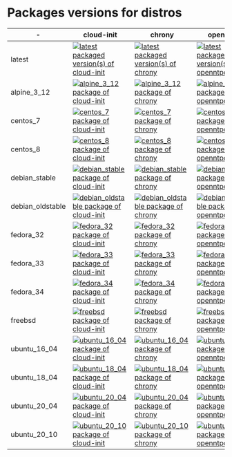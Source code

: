 # Packages versions for distros

| - | cloud-init | chrony | openntpd | bash | curl | openssh | nano | grep | python | h1-cli | php | ruby | go | nodejs | systemd | rsyslog | docker  |
| --- | --- | --- | --- | --- | --- | --- | --- | --- | --- | --- | --- | --- | --- | --- | --- | --- | ---  |
| latest | [![latest packaged version(s) of cloud-init](https://repology.org/badge/latest-versions/cloud-init.svg?header=)](https://repology.org/project/cloud-init/versions) | [![latest packaged version(s) of chrony](https://repology.org/badge/latest-versions/chrony.svg?header=)](https://repology.org/project/chrony/versions) | [![latest packaged version(s) of openntpd](https://repology.org/badge/latest-versions/openntpd.svg?header=)](https://repology.org/project/openntpd/versions) | [![latest packaged version(s) of bash](https://repology.org/badge/latest-versions/bash.svg?header=)](https://repology.org/project/bash/versions) | [![latest packaged version(s) of curl](https://repology.org/badge/latest-versions/curl.svg?header=)](https://repology.org/project/curl/versions) | [![latest packaged version(s) of openssh](https://repology.org/badge/latest-versions/openssh.svg?header=)](https://repology.org/project/openssh/versions) | [![latest packaged version(s) of nano](https://repology.org/badge/latest-versions/nano.svg?header=)](https://repology.org/project/nano/versions) | [![latest packaged version(s) of grep](https://repology.org/badge/latest-versions/grep.svg?header=)](https://repology.org/project/grep/versions) | [![latest packaged version(s) of python](https://repology.org/badge/latest-versions/python.svg?header=)](https://repology.org/project/python/versions) | [![latest packaged version(s) of h1-cli](https://repology.org/badge/latest-versions/h1-cli.svg?header=)](https://repology.org/project/h1-cli/versions) | [![latest packaged version(s) of php](https://repology.org/badge/latest-versions/php.svg?header=)](https://repology.org/project/php/versions) | [![latest packaged version(s) of ruby](https://repology.org/badge/latest-versions/ruby.svg?header=)](https://repology.org/project/ruby/versions) | [![latest packaged version(s) of go](https://repology.org/badge/latest-versions/go.svg?header=)](https://repology.org/project/go/versions) | [![latest packaged version(s) of nodejs](https://repology.org/badge/latest-versions/nodejs.svg?header=)](https://repology.org/project/nodejs/versions) | [![latest packaged version(s) of systemd](https://repology.org/badge/latest-versions/systemd.svg?header=)](https://repology.org/project/systemd/versions) | [![latest packaged version(s) of rsyslog](https://repology.org/badge/latest-versions/rsyslog.svg?header=)](https://repology.org/project/rsyslog/versions) | [![latest packaged version(s) of docker](https://repology.org/badge/latest-versions/docker.svg?header=)](https://repology.org/project/docker/versions)  |
| alpine_3_12 | [![alpine_3_12 package of cloud-init](https://repology.org/badge/version-for-repo/alpine_3_12/cloud-init.svg?header=)](https://repology.org/project/cloud-init/versions) | [![alpine_3_12 package of chrony](https://repology.org/badge/version-for-repo/alpine_3_12/chrony.svg?header=)](https://repology.org/project/chrony/versions) | [![alpine_3_12 package of openntpd](https://repology.org/badge/version-for-repo/alpine_3_12/openntpd.svg?header=)](https://repology.org/project/openntpd/versions) | [![alpine_3_12 package of bash](https://repology.org/badge/version-for-repo/alpine_3_12/bash.svg?header=)](https://repology.org/project/bash/versions) | [![alpine_3_12 package of curl](https://repology.org/badge/version-for-repo/alpine_3_12/curl.svg?header=)](https://repology.org/project/curl/versions) | [![alpine_3_12 package of openssh](https://repology.org/badge/version-for-repo/alpine_3_12/openssh.svg?header=)](https://repology.org/project/openssh/versions) | [![alpine_3_12 package of nano](https://repology.org/badge/version-for-repo/alpine_3_12/nano.svg?header=)](https://repology.org/project/nano/versions) | [![alpine_3_12 package of grep](https://repology.org/badge/version-for-repo/alpine_3_12/grep.svg?header=)](https://repology.org/project/grep/versions) | [![alpine_3_12 package of python](https://repology.org/badge/version-for-repo/alpine_3_12/python.svg?header=)](https://repology.org/project/python/versions) | [![alpine_3_12 package of h1-cli](https://repology.org/badge/version-for-repo/alpine_3_12/h1-cli.svg?header=)](https://repology.org/project/h1-cli/versions) | [![alpine_3_12 package of php](https://repology.org/badge/version-for-repo/alpine_3_12/php.svg?header=)](https://repology.org/project/php/versions) | [![alpine_3_12 package of ruby](https://repology.org/badge/version-for-repo/alpine_3_12/ruby.svg?header=)](https://repology.org/project/ruby/versions) | [![alpine_3_12 package of go](https://repology.org/badge/version-for-repo/alpine_3_12/go.svg?header=)](https://repology.org/project/go/versions) | [![alpine_3_12 package of nodejs](https://repology.org/badge/version-for-repo/alpine_3_12/nodejs.svg?header=)](https://repology.org/project/nodejs/versions) | [![alpine_3_12 package of systemd](https://repology.org/badge/version-for-repo/alpine_3_12/systemd.svg?header=)](https://repology.org/project/systemd/versions) | [![alpine_3_12 package of rsyslog](https://repology.org/badge/version-for-repo/alpine_3_12/rsyslog.svg?header=)](https://repology.org/project/rsyslog/versions) | [![alpine_3_12 package of docker](https://repology.org/badge/version-for-repo/alpine_3_12/docker.svg?header=)](https://repology.org/project/docker/versions)  |
| centos_7 | [![centos_7 package of cloud-init](https://repology.org/badge/version-for-repo/centos_7/cloud-init.svg?header=)](https://repology.org/project/cloud-init/versions) | [![centos_7 package of chrony](https://repology.org/badge/version-for-repo/centos_7/chrony.svg?header=)](https://repology.org/project/chrony/versions) | [![centos_7 package of openntpd](https://repology.org/badge/version-for-repo/centos_7/openntpd.svg?header=)](https://repology.org/project/openntpd/versions) | [![centos_7 package of bash](https://repology.org/badge/version-for-repo/centos_7/bash.svg?header=)](https://repology.org/project/bash/versions) | [![centos_7 package of curl](https://repology.org/badge/version-for-repo/centos_7/curl.svg?header=)](https://repology.org/project/curl/versions) | [![centos_7 package of openssh](https://repology.org/badge/version-for-repo/centos_7/openssh.svg?header=)](https://repology.org/project/openssh/versions) | [![centos_7 package of nano](https://repology.org/badge/version-for-repo/centos_7/nano.svg?header=)](https://repology.org/project/nano/versions) | [![centos_7 package of grep](https://repology.org/badge/version-for-repo/centos_7/grep.svg?header=)](https://repology.org/project/grep/versions) | [![centos_7 package of python](https://repology.org/badge/version-for-repo/centos_7/python.svg?header=)](https://repology.org/project/python/versions) | [![centos_7 package of h1-cli](https://repology.org/badge/version-for-repo/centos_7/h1-cli.svg?header=)](https://repology.org/project/h1-cli/versions) | [![centos_7 package of php](https://repology.org/badge/version-for-repo/centos_7/php.svg?header=)](https://repology.org/project/php/versions) | [![centos_7 package of ruby](https://repology.org/badge/version-for-repo/centos_7/ruby.svg?header=)](https://repology.org/project/ruby/versions) | [![centos_7 package of go](https://repology.org/badge/version-for-repo/centos_7/go.svg?header=)](https://repology.org/project/go/versions) | [![centos_7 package of nodejs](https://repology.org/badge/version-for-repo/centos_7/nodejs.svg?header=)](https://repology.org/project/nodejs/versions) | [![centos_7 package of systemd](https://repology.org/badge/version-for-repo/centos_7/systemd.svg?header=)](https://repology.org/project/systemd/versions) | [![centos_7 package of rsyslog](https://repology.org/badge/version-for-repo/centos_7/rsyslog.svg?header=)](https://repology.org/project/rsyslog/versions) | [![centos_7 package of docker](https://repology.org/badge/version-for-repo/centos_7/docker.svg?header=)](https://repology.org/project/docker/versions)  |
| centos_8 | [![centos_8 package of cloud-init](https://repology.org/badge/version-for-repo/centos_8/cloud-init.svg?header=)](https://repology.org/project/cloud-init/versions) | [![centos_8 package of chrony](https://repology.org/badge/version-for-repo/centos_8/chrony.svg?header=)](https://repology.org/project/chrony/versions) | [![centos_8 package of openntpd](https://repology.org/badge/version-for-repo/centos_8/openntpd.svg?header=)](https://repology.org/project/openntpd/versions) | [![centos_8 package of bash](https://repology.org/badge/version-for-repo/centos_8/bash.svg?header=)](https://repology.org/project/bash/versions) | [![centos_8 package of curl](https://repology.org/badge/version-for-repo/centos_8/curl.svg?header=)](https://repology.org/project/curl/versions) | [![centos_8 package of openssh](https://repology.org/badge/version-for-repo/centos_8/openssh.svg?header=)](https://repology.org/project/openssh/versions) | [![centos_8 package of nano](https://repology.org/badge/version-for-repo/centos_8/nano.svg?header=)](https://repology.org/project/nano/versions) | [![centos_8 package of grep](https://repology.org/badge/version-for-repo/centos_8/grep.svg?header=)](https://repology.org/project/grep/versions) | [![centos_8 package of python](https://repology.org/badge/version-for-repo/centos_8/python.svg?header=)](https://repology.org/project/python/versions) | [![centos_8 package of h1-cli](https://repology.org/badge/version-for-repo/centos_8/h1-cli.svg?header=)](https://repology.org/project/h1-cli/versions) | [![centos_8 package of php](https://repology.org/badge/version-for-repo/centos_8/php.svg?header=)](https://repology.org/project/php/versions) | [![centos_8 package of ruby](https://repology.org/badge/version-for-repo/centos_8/ruby.svg?header=)](https://repology.org/project/ruby/versions) | [![centos_8 package of go](https://repology.org/badge/version-for-repo/centos_8/go.svg?header=)](https://repology.org/project/go/versions) | [![centos_8 package of nodejs](https://repology.org/badge/version-for-repo/centos_8/nodejs.svg?header=)](https://repology.org/project/nodejs/versions) | [![centos_8 package of systemd](https://repology.org/badge/version-for-repo/centos_8/systemd.svg?header=)](https://repology.org/project/systemd/versions) | [![centos_8 package of rsyslog](https://repology.org/badge/version-for-repo/centos_8/rsyslog.svg?header=)](https://repology.org/project/rsyslog/versions) | [![centos_8 package of docker](https://repology.org/badge/version-for-repo/centos_8/docker.svg?header=)](https://repology.org/project/docker/versions)  |
| debian_stable | [![debian_stable package of cloud-init](https://repology.org/badge/version-for-repo/debian_stable/cloud-init.svg?header=)](https://repology.org/project/cloud-init/versions) | [![debian_stable package of chrony](https://repology.org/badge/version-for-repo/debian_stable/chrony.svg?header=)](https://repology.org/project/chrony/versions) | [![debian_stable package of openntpd](https://repology.org/badge/version-for-repo/debian_stable/openntpd.svg?header=)](https://repology.org/project/openntpd/versions) | [![debian_stable package of bash](https://repology.org/badge/version-for-repo/debian_stable/bash.svg?header=)](https://repology.org/project/bash/versions) | [![debian_stable package of curl](https://repology.org/badge/version-for-repo/debian_stable/curl.svg?header=)](https://repology.org/project/curl/versions) | [![debian_stable package of openssh](https://repology.org/badge/version-for-repo/debian_stable/openssh.svg?header=)](https://repology.org/project/openssh/versions) | [![debian_stable package of nano](https://repology.org/badge/version-for-repo/debian_stable/nano.svg?header=)](https://repology.org/project/nano/versions) | [![debian_stable package of grep](https://repology.org/badge/version-for-repo/debian_stable/grep.svg?header=)](https://repology.org/project/grep/versions) | [![debian_stable package of python](https://repology.org/badge/version-for-repo/debian_stable/python.svg?header=)](https://repology.org/project/python/versions) | [![debian_stable package of h1-cli](https://repology.org/badge/version-for-repo/debian_stable/h1-cli.svg?header=)](https://repology.org/project/h1-cli/versions) | [![debian_stable package of php](https://repology.org/badge/version-for-repo/debian_stable/php.svg?header=)](https://repology.org/project/php/versions) | [![debian_stable package of ruby](https://repology.org/badge/version-for-repo/debian_stable/ruby.svg?header=)](https://repology.org/project/ruby/versions) | [![debian_stable package of go](https://repology.org/badge/version-for-repo/debian_stable/go.svg?header=)](https://repology.org/project/go/versions) | [![debian_stable package of nodejs](https://repology.org/badge/version-for-repo/debian_stable/nodejs.svg?header=)](https://repology.org/project/nodejs/versions) | [![debian_stable package of systemd](https://repology.org/badge/version-for-repo/debian_stable/systemd.svg?header=)](https://repology.org/project/systemd/versions) | [![debian_stable package of rsyslog](https://repology.org/badge/version-for-repo/debian_stable/rsyslog.svg?header=)](https://repology.org/project/rsyslog/versions) | [![debian_stable package of docker](https://repology.org/badge/version-for-repo/debian_stable/docker.svg?header=)](https://repology.org/project/docker/versions)  |
| debian_oldstable | [![debian_oldstable package of cloud-init](https://repology.org/badge/version-for-repo/debian_oldstable/cloud-init.svg?header=)](https://repology.org/project/cloud-init/versions) | [![debian_oldstable package of chrony](https://repology.org/badge/version-for-repo/debian_oldstable/chrony.svg?header=)](https://repology.org/project/chrony/versions) | [![debian_oldstable package of openntpd](https://repology.org/badge/version-for-repo/debian_oldstable/openntpd.svg?header=)](https://repology.org/project/openntpd/versions) | [![debian_oldstable package of bash](https://repology.org/badge/version-for-repo/debian_oldstable/bash.svg?header=)](https://repology.org/project/bash/versions) | [![debian_oldstable package of curl](https://repology.org/badge/version-for-repo/debian_oldstable/curl.svg?header=)](https://repology.org/project/curl/versions) | [![debian_oldstable package of openssh](https://repology.org/badge/version-for-repo/debian_oldstable/openssh.svg?header=)](https://repology.org/project/openssh/versions) | [![debian_oldstable package of nano](https://repology.org/badge/version-for-repo/debian_oldstable/nano.svg?header=)](https://repology.org/project/nano/versions) | [![debian_oldstable package of grep](https://repology.org/badge/version-for-repo/debian_oldstable/grep.svg?header=)](https://repology.org/project/grep/versions) | [![debian_oldstable package of python](https://repology.org/badge/version-for-repo/debian_oldstable/python.svg?header=)](https://repology.org/project/python/versions) | [![debian_oldstable package of h1-cli](https://repology.org/badge/version-for-repo/debian_oldstable/h1-cli.svg?header=)](https://repology.org/project/h1-cli/versions) | [![debian_oldstable package of php](https://repology.org/badge/version-for-repo/debian_oldstable/php.svg?header=)](https://repology.org/project/php/versions) | [![debian_oldstable package of ruby](https://repology.org/badge/version-for-repo/debian_oldstable/ruby.svg?header=)](https://repology.org/project/ruby/versions) | [![debian_oldstable package of go](https://repology.org/badge/version-for-repo/debian_oldstable/go.svg?header=)](https://repology.org/project/go/versions) | [![debian_oldstable package of nodejs](https://repology.org/badge/version-for-repo/debian_oldstable/nodejs.svg?header=)](https://repology.org/project/nodejs/versions) | [![debian_oldstable package of systemd](https://repology.org/badge/version-for-repo/debian_oldstable/systemd.svg?header=)](https://repology.org/project/systemd/versions) | [![debian_oldstable package of rsyslog](https://repology.org/badge/version-for-repo/debian_oldstable/rsyslog.svg?header=)](https://repology.org/project/rsyslog/versions) | [![debian_oldstable package of docker](https://repology.org/badge/version-for-repo/debian_oldstable/docker.svg?header=)](https://repology.org/project/docker/versions)  |
| fedora_32 | [![fedora_32 package of cloud-init](https://repology.org/badge/version-for-repo/fedora_32/cloud-init.svg?header=)](https://repology.org/project/cloud-init/versions) | [![fedora_32 package of chrony](https://repology.org/badge/version-for-repo/fedora_32/chrony.svg?header=)](https://repology.org/project/chrony/versions) | [![fedora_32 package of openntpd](https://repology.org/badge/version-for-repo/fedora_32/openntpd.svg?header=)](https://repology.org/project/openntpd/versions) | [![fedora_32 package of bash](https://repology.org/badge/version-for-repo/fedora_32/bash.svg?header=)](https://repology.org/project/bash/versions) | [![fedora_32 package of curl](https://repology.org/badge/version-for-repo/fedora_32/curl.svg?header=)](https://repology.org/project/curl/versions) | [![fedora_32 package of openssh](https://repology.org/badge/version-for-repo/fedora_32/openssh.svg?header=)](https://repology.org/project/openssh/versions) | [![fedora_32 package of nano](https://repology.org/badge/version-for-repo/fedora_32/nano.svg?header=)](https://repology.org/project/nano/versions) | [![fedora_32 package of grep](https://repology.org/badge/version-for-repo/fedora_32/grep.svg?header=)](https://repology.org/project/grep/versions) | [![fedora_32 package of python](https://repology.org/badge/version-for-repo/fedora_32/python.svg?header=)](https://repology.org/project/python/versions) | [![fedora_32 package of h1-cli](https://repology.org/badge/version-for-repo/fedora_32/h1-cli.svg?header=)](https://repology.org/project/h1-cli/versions) | [![fedora_32 package of php](https://repology.org/badge/version-for-repo/fedora_32/php.svg?header=)](https://repology.org/project/php/versions) | [![fedora_32 package of ruby](https://repology.org/badge/version-for-repo/fedora_32/ruby.svg?header=)](https://repology.org/project/ruby/versions) | [![fedora_32 package of go](https://repology.org/badge/version-for-repo/fedora_32/go.svg?header=)](https://repology.org/project/go/versions) | [![fedora_32 package of nodejs](https://repology.org/badge/version-for-repo/fedora_32/nodejs.svg?header=)](https://repology.org/project/nodejs/versions) | [![fedora_32 package of systemd](https://repology.org/badge/version-for-repo/fedora_32/systemd.svg?header=)](https://repology.org/project/systemd/versions) | [![fedora_32 package of rsyslog](https://repology.org/badge/version-for-repo/fedora_32/rsyslog.svg?header=)](https://repology.org/project/rsyslog/versions) | [![fedora_32 package of docker](https://repology.org/badge/version-for-repo/fedora_32/docker.svg?header=)](https://repology.org/project/docker/versions)  |
| fedora_33 | [![fedora_33 package of cloud-init](https://repology.org/badge/version-for-repo/fedora_33/cloud-init.svg?header=)](https://repology.org/project/cloud-init/versions) | [![fedora_33 package of chrony](https://repology.org/badge/version-for-repo/fedora_33/chrony.svg?header=)](https://repology.org/project/chrony/versions) | [![fedora_33 package of openntpd](https://repology.org/badge/version-for-repo/fedora_33/openntpd.svg?header=)](https://repology.org/project/openntpd/versions) | [![fedora_33 package of bash](https://repology.org/badge/version-for-repo/fedora_33/bash.svg?header=)](https://repology.org/project/bash/versions) | [![fedora_33 package of curl](https://repology.org/badge/version-for-repo/fedora_33/curl.svg?header=)](https://repology.org/project/curl/versions) | [![fedora_33 package of openssh](https://repology.org/badge/version-for-repo/fedora_33/openssh.svg?header=)](https://repology.org/project/openssh/versions) | [![fedora_33 package of nano](https://repology.org/badge/version-for-repo/fedora_33/nano.svg?header=)](https://repology.org/project/nano/versions) | [![fedora_33 package of grep](https://repology.org/badge/version-for-repo/fedora_33/grep.svg?header=)](https://repology.org/project/grep/versions) | [![fedora_33 package of python](https://repology.org/badge/version-for-repo/fedora_33/python.svg?header=)](https://repology.org/project/python/versions) | [![fedora_33 package of h1-cli](https://repology.org/badge/version-for-repo/fedora_33/h1-cli.svg?header=)](https://repology.org/project/h1-cli/versions) | [![fedora_33 package of php](https://repology.org/badge/version-for-repo/fedora_33/php.svg?header=)](https://repology.org/project/php/versions) | [![fedora_33 package of ruby](https://repology.org/badge/version-for-repo/fedora_33/ruby.svg?header=)](https://repology.org/project/ruby/versions) | [![fedora_33 package of go](https://repology.org/badge/version-for-repo/fedora_33/go.svg?header=)](https://repology.org/project/go/versions) | [![fedora_33 package of nodejs](https://repology.org/badge/version-for-repo/fedora_33/nodejs.svg?header=)](https://repology.org/project/nodejs/versions) | [![fedora_33 package of systemd](https://repology.org/badge/version-for-repo/fedora_33/systemd.svg?header=)](https://repology.org/project/systemd/versions) | [![fedora_33 package of rsyslog](https://repology.org/badge/version-for-repo/fedora_33/rsyslog.svg?header=)](https://repology.org/project/rsyslog/versions) | [![fedora_33 package of docker](https://repology.org/badge/version-for-repo/fedora_33/docker.svg?header=)](https://repology.org/project/docker/versions)  |
| fedora_34 | [![fedora_34 package of cloud-init](https://repology.org/badge/version-for-repo/fedora_34/cloud-init.svg?header=)](https://repology.org/project/cloud-init/versions) | [![fedora_34 package of chrony](https://repology.org/badge/version-for-repo/fedora_34/chrony.svg?header=)](https://repology.org/project/chrony/versions) | [![fedora_34 package of openntpd](https://repology.org/badge/version-for-repo/fedora_34/openntpd.svg?header=)](https://repology.org/project/openntpd/versions) | [![fedora_34 package of bash](https://repology.org/badge/version-for-repo/fedora_34/bash.svg?header=)](https://repology.org/project/bash/versions) | [![fedora_34 package of curl](https://repology.org/badge/version-for-repo/fedora_34/curl.svg?header=)](https://repology.org/project/curl/versions) | [![fedora_34 package of openssh](https://repology.org/badge/version-for-repo/fedora_34/openssh.svg?header=)](https://repology.org/project/openssh/versions) | [![fedora_34 package of nano](https://repology.org/badge/version-for-repo/fedora_34/nano.svg?header=)](https://repology.org/project/nano/versions) | [![fedora_34 package of grep](https://repology.org/badge/version-for-repo/fedora_34/grep.svg?header=)](https://repology.org/project/grep/versions) | [![fedora_34 package of python](https://repology.org/badge/version-for-repo/fedora_34/python.svg?header=)](https://repology.org/project/python/versions) | [![fedora_34 package of h1-cli](https://repology.org/badge/version-for-repo/fedora_34/h1-cli.svg?header=)](https://repology.org/project/h1-cli/versions) | [![fedora_34 package of php](https://repology.org/badge/version-for-repo/fedora_34/php.svg?header=)](https://repology.org/project/php/versions) | [![fedora_34 package of ruby](https://repology.org/badge/version-for-repo/fedora_34/ruby.svg?header=)](https://repology.org/project/ruby/versions) | [![fedora_34 package of go](https://repology.org/badge/version-for-repo/fedora_34/go.svg?header=)](https://repology.org/project/go/versions) | [![fedora_34 package of nodejs](https://repology.org/badge/version-for-repo/fedora_34/nodejs.svg?header=)](https://repology.org/project/nodejs/versions) | [![fedora_34 package of systemd](https://repology.org/badge/version-for-repo/fedora_34/systemd.svg?header=)](https://repology.org/project/systemd/versions) | [![fedora_34 package of rsyslog](https://repology.org/badge/version-for-repo/fedora_34/rsyslog.svg?header=)](https://repology.org/project/rsyslog/versions) | [![fedora_34 package of docker](https://repology.org/badge/version-for-repo/fedora_34/docker.svg?header=)](https://repology.org/project/docker/versions)  |
| freebsd | [![freebsd package of cloud-init](https://repology.org/badge/version-for-repo/freebsd/cloud-init.svg?header=)](https://repology.org/project/cloud-init/versions) | [![freebsd package of chrony](https://repology.org/badge/version-for-repo/freebsd/chrony.svg?header=)](https://repology.org/project/chrony/versions) | [![freebsd package of openntpd](https://repology.org/badge/version-for-repo/freebsd/openntpd.svg?header=)](https://repology.org/project/openntpd/versions) | [![freebsd package of bash](https://repology.org/badge/version-for-repo/freebsd/bash.svg?header=)](https://repology.org/project/bash/versions) | [![freebsd package of curl](https://repology.org/badge/version-for-repo/freebsd/curl.svg?header=)](https://repology.org/project/curl/versions) | [![freebsd package of openssh](https://repology.org/badge/version-for-repo/freebsd/openssh.svg?header=)](https://repology.org/project/openssh/versions) | [![freebsd package of nano](https://repology.org/badge/version-for-repo/freebsd/nano.svg?header=)](https://repology.org/project/nano/versions) | [![freebsd package of grep](https://repology.org/badge/version-for-repo/freebsd/grep.svg?header=)](https://repology.org/project/grep/versions) | [![freebsd package of python](https://repology.org/badge/version-for-repo/freebsd/python.svg?header=)](https://repology.org/project/python/versions) | [![freebsd package of h1-cli](https://repology.org/badge/version-for-repo/freebsd/h1-cli.svg?header=)](https://repology.org/project/h1-cli/versions) | [![freebsd package of php](https://repology.org/badge/version-for-repo/freebsd/php.svg?header=)](https://repology.org/project/php/versions) | [![freebsd package of ruby](https://repology.org/badge/version-for-repo/freebsd/ruby.svg?header=)](https://repology.org/project/ruby/versions) | [![freebsd package of go](https://repology.org/badge/version-for-repo/freebsd/go.svg?header=)](https://repology.org/project/go/versions) | [![freebsd package of nodejs](https://repology.org/badge/version-for-repo/freebsd/nodejs.svg?header=)](https://repology.org/project/nodejs/versions) | [![freebsd package of systemd](https://repology.org/badge/version-for-repo/freebsd/systemd.svg?header=)](https://repology.org/project/systemd/versions) | [![freebsd package of rsyslog](https://repology.org/badge/version-for-repo/freebsd/rsyslog.svg?header=)](https://repology.org/project/rsyslog/versions) | [![freebsd package of docker](https://repology.org/badge/version-for-repo/freebsd/docker.svg?header=)](https://repology.org/project/docker/versions)  |
| ubuntu_16_04 | [![ubuntu_16_04 package of cloud-init](https://repology.org/badge/version-for-repo/ubuntu_16_04/cloud-init.svg?header=)](https://repology.org/project/cloud-init/versions) | [![ubuntu_16_04 package of chrony](https://repology.org/badge/version-for-repo/ubuntu_16_04/chrony.svg?header=)](https://repology.org/project/chrony/versions) | [![ubuntu_16_04 package of openntpd](https://repology.org/badge/version-for-repo/ubuntu_16_04/openntpd.svg?header=)](https://repology.org/project/openntpd/versions) | [![ubuntu_16_04 package of bash](https://repology.org/badge/version-for-repo/ubuntu_16_04/bash.svg?header=)](https://repology.org/project/bash/versions) | [![ubuntu_16_04 package of curl](https://repology.org/badge/version-for-repo/ubuntu_16_04/curl.svg?header=)](https://repology.org/project/curl/versions) | [![ubuntu_16_04 package of openssh](https://repology.org/badge/version-for-repo/ubuntu_16_04/openssh.svg?header=)](https://repology.org/project/openssh/versions) | [![ubuntu_16_04 package of nano](https://repology.org/badge/version-for-repo/ubuntu_16_04/nano.svg?header=)](https://repology.org/project/nano/versions) | [![ubuntu_16_04 package of grep](https://repology.org/badge/version-for-repo/ubuntu_16_04/grep.svg?header=)](https://repology.org/project/grep/versions) | [![ubuntu_16_04 package of python](https://repology.org/badge/version-for-repo/ubuntu_16_04/python.svg?header=)](https://repology.org/project/python/versions) | [![ubuntu_16_04 package of h1-cli](https://repology.org/badge/version-for-repo/ubuntu_16_04/h1-cli.svg?header=)](https://repology.org/project/h1-cli/versions) | [![ubuntu_16_04 package of php](https://repology.org/badge/version-for-repo/ubuntu_16_04/php.svg?header=)](https://repology.org/project/php/versions) | [![ubuntu_16_04 package of ruby](https://repology.org/badge/version-for-repo/ubuntu_16_04/ruby.svg?header=)](https://repology.org/project/ruby/versions) | [![ubuntu_16_04 package of go](https://repology.org/badge/version-for-repo/ubuntu_16_04/go.svg?header=)](https://repology.org/project/go/versions) | [![ubuntu_16_04 package of nodejs](https://repology.org/badge/version-for-repo/ubuntu_16_04/nodejs.svg?header=)](https://repology.org/project/nodejs/versions) | [![ubuntu_16_04 package of systemd](https://repology.org/badge/version-for-repo/ubuntu_16_04/systemd.svg?header=)](https://repology.org/project/systemd/versions) | [![ubuntu_16_04 package of rsyslog](https://repology.org/badge/version-for-repo/ubuntu_16_04/rsyslog.svg?header=)](https://repology.org/project/rsyslog/versions) | [![ubuntu_16_04 package of docker](https://repology.org/badge/version-for-repo/ubuntu_16_04/docker.svg?header=)](https://repology.org/project/docker/versions)  |
| ubuntu_18_04 | [![ubuntu_18_04 package of cloud-init](https://repology.org/badge/version-for-repo/ubuntu_18_04/cloud-init.svg?header=)](https://repology.org/project/cloud-init/versions) | [![ubuntu_18_04 package of chrony](https://repology.org/badge/version-for-repo/ubuntu_18_04/chrony.svg?header=)](https://repology.org/project/chrony/versions) | [![ubuntu_18_04 package of openntpd](https://repology.org/badge/version-for-repo/ubuntu_18_04/openntpd.svg?header=)](https://repology.org/project/openntpd/versions) | [![ubuntu_18_04 package of bash](https://repology.org/badge/version-for-repo/ubuntu_18_04/bash.svg?header=)](https://repology.org/project/bash/versions) | [![ubuntu_18_04 package of curl](https://repology.org/badge/version-for-repo/ubuntu_18_04/curl.svg?header=)](https://repology.org/project/curl/versions) | [![ubuntu_18_04 package of openssh](https://repology.org/badge/version-for-repo/ubuntu_18_04/openssh.svg?header=)](https://repology.org/project/openssh/versions) | [![ubuntu_18_04 package of nano](https://repology.org/badge/version-for-repo/ubuntu_18_04/nano.svg?header=)](https://repology.org/project/nano/versions) | [![ubuntu_18_04 package of grep](https://repology.org/badge/version-for-repo/ubuntu_18_04/grep.svg?header=)](https://repology.org/project/grep/versions) | [![ubuntu_18_04 package of python](https://repology.org/badge/version-for-repo/ubuntu_18_04/python.svg?header=)](https://repology.org/project/python/versions) | [![ubuntu_18_04 package of h1-cli](https://repology.org/badge/version-for-repo/ubuntu_18_04/h1-cli.svg?header=)](https://repology.org/project/h1-cli/versions) | [![ubuntu_18_04 package of php](https://repology.org/badge/version-for-repo/ubuntu_18_04/php.svg?header=)](https://repology.org/project/php/versions) | [![ubuntu_18_04 package of ruby](https://repology.org/badge/version-for-repo/ubuntu_18_04/ruby.svg?header=)](https://repology.org/project/ruby/versions) | [![ubuntu_18_04 package of go](https://repology.org/badge/version-for-repo/ubuntu_18_04/go.svg?header=)](https://repology.org/project/go/versions) | [![ubuntu_18_04 package of nodejs](https://repology.org/badge/version-for-repo/ubuntu_18_04/nodejs.svg?header=)](https://repology.org/project/nodejs/versions) | [![ubuntu_18_04 package of systemd](https://repology.org/badge/version-for-repo/ubuntu_18_04/systemd.svg?header=)](https://repology.org/project/systemd/versions) | [![ubuntu_18_04 package of rsyslog](https://repology.org/badge/version-for-repo/ubuntu_18_04/rsyslog.svg?header=)](https://repology.org/project/rsyslog/versions) | [![ubuntu_18_04 package of docker](https://repology.org/badge/version-for-repo/ubuntu_18_04/docker.svg?header=)](https://repology.org/project/docker/versions)  |
| ubuntu_20_04 | [![ubuntu_20_04 package of cloud-init](https://repology.org/badge/version-for-repo/ubuntu_20_04/cloud-init.svg?header=)](https://repology.org/project/cloud-init/versions) | [![ubuntu_20_04 package of chrony](https://repology.org/badge/version-for-repo/ubuntu_20_04/chrony.svg?header=)](https://repology.org/project/chrony/versions) | [![ubuntu_20_04 package of openntpd](https://repology.org/badge/version-for-repo/ubuntu_20_04/openntpd.svg?header=)](https://repology.org/project/openntpd/versions) | [![ubuntu_20_04 package of bash](https://repology.org/badge/version-for-repo/ubuntu_20_04/bash.svg?header=)](https://repology.org/project/bash/versions) | [![ubuntu_20_04 package of curl](https://repology.org/badge/version-for-repo/ubuntu_20_04/curl.svg?header=)](https://repology.org/project/curl/versions) | [![ubuntu_20_04 package of openssh](https://repology.org/badge/version-for-repo/ubuntu_20_04/openssh.svg?header=)](https://repology.org/project/openssh/versions) | [![ubuntu_20_04 package of nano](https://repology.org/badge/version-for-repo/ubuntu_20_04/nano.svg?header=)](https://repology.org/project/nano/versions) | [![ubuntu_20_04 package of grep](https://repology.org/badge/version-for-repo/ubuntu_20_04/grep.svg?header=)](https://repology.org/project/grep/versions) | [![ubuntu_20_04 package of python](https://repology.org/badge/version-for-repo/ubuntu_20_04/python.svg?header=)](https://repology.org/project/python/versions) | [![ubuntu_20_04 package of h1-cli](https://repology.org/badge/version-for-repo/ubuntu_20_04/h1-cli.svg?header=)](https://repology.org/project/h1-cli/versions) | [![ubuntu_20_04 package of php](https://repology.org/badge/version-for-repo/ubuntu_20_04/php.svg?header=)](https://repology.org/project/php/versions) | [![ubuntu_20_04 package of ruby](https://repology.org/badge/version-for-repo/ubuntu_20_04/ruby.svg?header=)](https://repology.org/project/ruby/versions) | [![ubuntu_20_04 package of go](https://repology.org/badge/version-for-repo/ubuntu_20_04/go.svg?header=)](https://repology.org/project/go/versions) | [![ubuntu_20_04 package of nodejs](https://repology.org/badge/version-for-repo/ubuntu_20_04/nodejs.svg?header=)](https://repology.org/project/nodejs/versions) | [![ubuntu_20_04 package of systemd](https://repology.org/badge/version-for-repo/ubuntu_20_04/systemd.svg?header=)](https://repology.org/project/systemd/versions) | [![ubuntu_20_04 package of rsyslog](https://repology.org/badge/version-for-repo/ubuntu_20_04/rsyslog.svg?header=)](https://repology.org/project/rsyslog/versions) | [![ubuntu_20_04 package of docker](https://repology.org/badge/version-for-repo/ubuntu_20_04/docker.svg?header=)](https://repology.org/project/docker/versions)  |
| ubuntu_20_10 | [![ubuntu_20_10 package of cloud-init](https://repology.org/badge/version-for-repo/ubuntu_20_10/cloud-init.svg?header=)](https://repology.org/project/cloud-init/versions) | [![ubuntu_20_10 package of chrony](https://repology.org/badge/version-for-repo/ubuntu_20_10/chrony.svg?header=)](https://repology.org/project/chrony/versions) | [![ubuntu_20_10 package of openntpd](https://repology.org/badge/version-for-repo/ubuntu_20_10/openntpd.svg?header=)](https://repology.org/project/openntpd/versions) | [![ubuntu_20_10 package of bash](https://repology.org/badge/version-for-repo/ubuntu_20_10/bash.svg?header=)](https://repology.org/project/bash/versions) | [![ubuntu_20_10 package of curl](https://repology.org/badge/version-for-repo/ubuntu_20_10/curl.svg?header=)](https://repology.org/project/curl/versions) | [![ubuntu_20_10 package of openssh](https://repology.org/badge/version-for-repo/ubuntu_20_10/openssh.svg?header=)](https://repology.org/project/openssh/versions) | [![ubuntu_20_10 package of nano](https://repology.org/badge/version-for-repo/ubuntu_20_10/nano.svg?header=)](https://repology.org/project/nano/versions) | [![ubuntu_20_10 package of grep](https://repology.org/badge/version-for-repo/ubuntu_20_10/grep.svg?header=)](https://repology.org/project/grep/versions) | [![ubuntu_20_10 package of python](https://repology.org/badge/version-for-repo/ubuntu_20_10/python.svg?header=)](https://repology.org/project/python/versions) | [![ubuntu_20_10 package of h1-cli](https://repology.org/badge/version-for-repo/ubuntu_20_10/h1-cli.svg?header=)](https://repology.org/project/h1-cli/versions) | [![ubuntu_20_10 package of php](https://repology.org/badge/version-for-repo/ubuntu_20_10/php.svg?header=)](https://repology.org/project/php/versions) | [![ubuntu_20_10 package of ruby](https://repology.org/badge/version-for-repo/ubuntu_20_10/ruby.svg?header=)](https://repology.org/project/ruby/versions) | [![ubuntu_20_10 package of go](https://repology.org/badge/version-for-repo/ubuntu_20_10/go.svg?header=)](https://repology.org/project/go/versions) | [![ubuntu_20_10 package of nodejs](https://repology.org/badge/version-for-repo/ubuntu_20_10/nodejs.svg?header=)](https://repology.org/project/nodejs/versions) | [![ubuntu_20_10 package of systemd](https://repology.org/badge/version-for-repo/ubuntu_20_10/systemd.svg?header=)](https://repology.org/project/systemd/versions) | [![ubuntu_20_10 package of rsyslog](https://repology.org/badge/version-for-repo/ubuntu_20_10/rsyslog.svg?header=)](https://repology.org/project/rsyslog/versions) | [![ubuntu_20_10 package of docker](https://repology.org/badge/version-for-repo/ubuntu_20_10/docker.svg?header=)](https://repology.org/project/docker/versions)  |